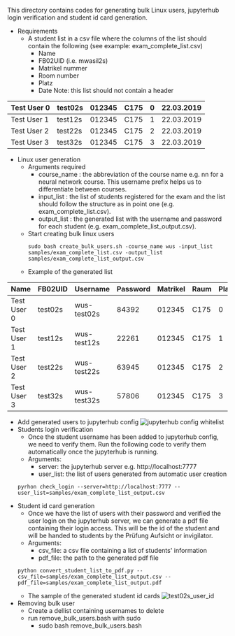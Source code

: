 This directory contains codes for generating bulk Linux users, jupyterhub login verification and student id card generation. </br>
* Requirements
  * A student list in a csv file where the columns of the list should contain the following (see example: exam_complete_list.csv)
    * Name
    * FB02UID (i.e. mwasil2s)
    * Matrikel nummer
    * Room number
    * Platz
    * Date
  Note: this list should not contain a header

| Test User 0 | test02s | 012345 | C175 | 0 | 22.03.2019 |
|-------------|---------|--------|------|---|------------|
| Test User 1 | test12s | 012345 | C175 | 1 | 22.03.2019 |
| Test User 2 | test22s | 012345 | C175 | 2 | 22.03.2019 |
| Test User 3 | test32s | 012345 | C175 | 3 | 22.03.2019 |

* Linux user generation
  * Arguments required
    * course_name : the abbreviation of the course name e.g. nn for a neural network course. This username prefix helps us to differentiate between courses.
    * input_list : the list of students registered for the exam and the list should follow the structure as in point one (e.g. exam_complete_list.csv).
    * output_list : the generated list with the username and password for each student (e.g. exam_complete_list_output.csv).
  * Start creating bulk linux users
    ```
    sudo bash create_bulk_users.sh -course_name wus -input_list samples/exam_complete_list.csv -output_list samples/exam_complete_list_output.csv
    ```
  * Example of the generated list

| Name        | FB02UID | Username    | Password | Matrikel | Raum | Platz | Date       |
|-------------|---------|-------------|----------|----------|------|-------|------------|
| Test User 0 | test02s | wus-test02s | 84392    | 012345   | C175 | 0     | 22.03.2019 |
| Test User 1 | test12s | wus-test12s | 22261    | 012345   | C175 | 1     | 22.03.2019 |
| Test User 2 | test22s | wus-test22s | 63945    | 012345   | C175 | 2     | 22.03.2019 |
| Test User 3 | test32s | wus-test32s | 57806    | 012345   | C175 | 3     | 22.03.2019 |

* Add generated users to jupyterhub config
  ![jupyterhub config whitelist](https://github.com/DigiKlausur/brsu_digital_exam_tools/tree/master/create_multiple_users/figures/jupyterhub_config_sample.png)
* Students login verification
  * Once the student username has been added to jupyterhub config, we need to verify them. Run the following code to verify them automatically once the jupyterhub is running.
  * Arguments:
    * server: the jupyterhub server e.g. http://localhost:7777
    * user_list: the list of users generated from automatic user creation 
  ```
  pyrhon check_login --server=http://localhost:7777 --user_list=samples/exam_complete_list_output.csv
  ```
* Student id card generation
  * Once we have the list of users with their password and verified the user login on the jupyterhub server, we can generate a pdf file containing their login access. This will be the id of the student and will be handed to students by the Prüfung Aufsicht or invigilator.
  * Arguments:
    * csv_file: a csv file containing a list of students' information
    * pdf_file: the path to the generated pdf file
  ```
  python convert_student_list_to_pdf.py --csv_file=samples/exam_complete_list_output.csv --pdf_file=samples/exam_complete_list_output.pdf
  ```
  * The sample of the generated student id cards
  ![test02s_user_id](https://github.com/DigiKlausur/brsu_digital_exam_tools/tree/master/create_multiple_users/figures/test02s_user_id.png)
* Removing bulk user
  * Create a dellist containing usernames to delete
  * run remove_bulk_users.bash with sudo
    * sudo bash remove_bulk_users.bash
